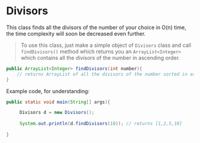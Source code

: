 # **Divisors**

This class finds all the divisors of the number of your choice in O(n) time, the time complexity will soon be decreased even further.

> To use this class, just make a simple object of `Divisors` class and call `findDivisors()` method which returns you an `ArrayList<Integer>` which contains all the divisors of the number in ascending order.

```java
public ArrayList<Integer> findDivisors(int number){
	// returns ArrayList of all the divisors of the number sorted in ascending order
}
```

Example code, for understanding:

```java
public static void main(String[] args){

     Divisors d = new Divisors();
		
     System.out.println(d.findDivisors(10)); // returns [1,2,5,10]
    
}
```